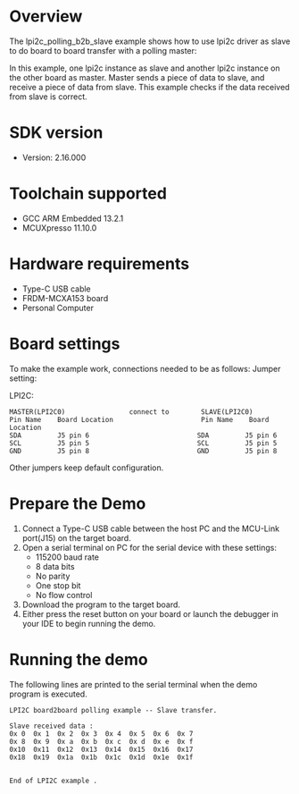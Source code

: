 Overview
========
The lpi2c_polling_b2b_slave example shows how to use lpi2c driver as slave to do board to board transfer
with a polling master:

In this example, one lpi2c instance as slave and another lpi2c instance on the other board as master. Master sends a
piece of data to slave, and receive a piece of data from slave. This example checks if the data received from
slave is correct.

SDK version
===========
- Version: 2.16.000

Toolchain supported
===================
- GCC ARM Embedded  13.2.1
- MCUXpresso  11.10.0

Hardware requirements
=====================
- Type-C USB cable
- FRDM-MCXA153 board
- Personal Computer

Board settings
==============
To make the example work, connections needed to be as follows:
Jumper setting:

LPI2C:
~~~~~~~~~~~~~~~~~~~~~~~~~~~~~~~~~~~~~~~~~~~~~~~~~~~~~~~~~~~~~~~~~~~~~~~~~~
MASTER(LPI2C0)                connect to        SLAVE(LPI2C0)
Pin Name    Board Location                      Pin Name    Board Location
SDA         J5 pin 6                           SDA         J5 pin 6
SCL         J5 pin 5                           SCL         J5 pin 5
GND         J5 pin 8                           GND         J5 pin 8
~~~~~~~~~~~~~~~~~~~~~~~~~~~~~~~~~~~~~~~~~~~~~~~~~~~~~~~~~~~~~~~~~~~~~~~~~~

Other jumpers keep default configuration.

Prepare the Demo
================
1. Connect a Type-C USB cable between the host PC and the MCU-Link port(J15) on the target board.
2. Open a serial terminal on PC for the serial device with these settings:
    - 115200 baud rate
    - 8 data bits
    - No parity
    - One stop bit
    - No flow control
3. Download the program to the target board.
4. Either press the reset button on your board or launch the debugger in your IDE to begin running
   the demo.

Running the demo
================
The following lines are printed to the serial terminal when the demo program is executed.
~~~~~~~~~~~~~~~~~~~~~~~~~~~~~~~~~~~~~~~~
LPI2C board2board polling example -- Slave transfer.

Slave received data :
0x 0  0x 1  0x 2  0x 3  0x 4  0x 5  0x 6  0x 7
0x 8  0x 9  0x a  0x b  0x c  0x d  0x e  0x f
0x10  0x11  0x12  0x13  0x14  0x15  0x16  0x17
0x18  0x19  0x1a  0x1b  0x1c  0x1d  0x1e  0x1f


End of LPI2C example .
~~~~~~~~~~~~~~~~~~~~~~~~~~~~~~~~~~~~~~~~

